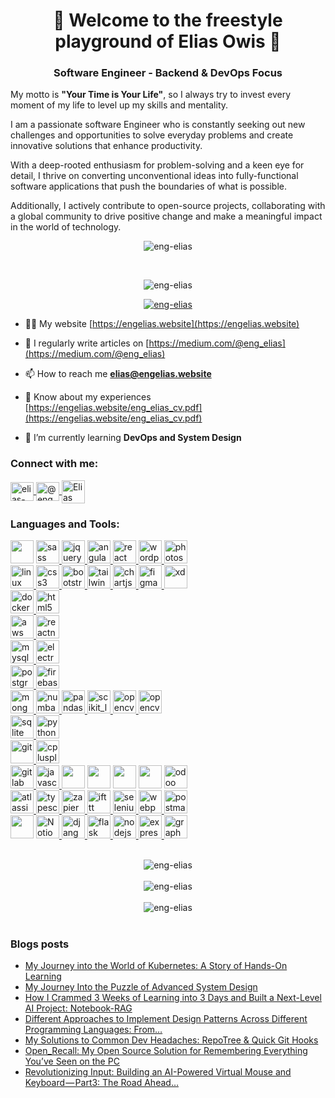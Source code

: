 <h1 align="center">🌟 Welcome to the freestyle playground of Elias Owis 🌟</h1>
<h3 align="center">Software Engineer - Backend & DevOps Focus</h3>
<p>
    My motto is <b>"Your Time is Your Life"</b>, so I always try to invest every moment of my life to level up my skills and mentality.
</p>
<p>
     I am a passionate software Engineer who is constantly seeking out new challenges and opportunities to solve everyday problems and create innovative solutions that enhance productivity.
</p>
<p>
     With a deep-rooted enthusiasm for problem-solving and a keen eye for detail, I thrive on converting unconventional ideas into fully-functional software applications that push the boundaries of what is possible.
</p>
<p>
     Additionally, I actively contribute to open-source projects, collaborating with a global community to drive positive change and make a meaningful impact in the world of technology.
</p>

<p align="center">
    <img src="https://engelias.website/logo.svg" alt="eng-elias" />
</p>
<br/>
<p align="center">
    <img src="https://komarev.com/ghpvc/?username=eng-elias&label=Profile%20views&color=0e75b6&style=flat" alt="eng-elias" />
</p>

<p align="center">
    <a href="https://github.com/ryo-ma/github-profile-trophy">
        <img src="https://github-profile-trophy.vercel.app/?username=eng-elias&theme=algolia&row=3&column=5" alt="eng-elias" />
    </a>
</p>

- 👨‍💻 My website [https://engelias.website](https://engelias.website)

- 📝 I regularly write articles on [https://medium.com/@eng_elias](https://medium.com/@eng_elias)

- 📫 How to reach me **elias@engelias.website**

- 📄 Know about my experiences [https://engelias.website/eng_elias_cv.pdf](https://engelias.website/eng_elias_cv.pdf)

- 🌱 I’m currently learning **DevOps and System Design**

<h3 align="left">Connect with me:</h3>
<p align="left">
<a href="https://linkedin.com/in/elias-awess" target="blank">
    <img align="center" src="https://engelias.website/accounts_images/linked-in.svg" alt="elias-awess" height="30" width="37" />
</a>
<a href="https://medium.com/@eng_elias" target="blank">
    <img align="center" src="https://engelias.website/accounts_images/medium.svg" alt="@eng_elias" height="30" width="37" />
</a>
<a href="https://www.youtube.com/@EliasOwis" target="blank">
    <img align="center" src="https://engelias.website/accounts_images/youtube.svg" alt="Elias Owis" height="37" width="37" />
</a>
</p>

<h3 align="left">Languages and Tools:</h3>
<p align="left">
<!-- 1st Row -->
<img src="https://engelias.website/tools_images/empty_image.png" width="37" height="37"/>
<a href="https://sass-lang.com" target="_blank" rel="noreferrer">
    <img src="https://engelias.website/tools_images/sass.svg" alt="sass" width="37" height="37"/>
</a>
<a href="https://jquery.com/" target="_blank" rel="noreferrer">
    <img src="https://engelias.website/tools_images/jquery.svg" alt="jquery" width="37" height="37"/>
</a>
<a href="https://angular.io" target="_blank" rel="noreferrer">
    <img src="https://engelias.website/tools_images/angular.svg" alt="angular" width="37" height="37"/>
</a>
<a href="https://reactjs.org/" target="_blank" rel="noreferrer">
    <img src="https://engelias.website/tools_images/react.svg" alt="react" width="37" height="37"/>
</a>
<a href="https://wordpress.com/" target="_blank" rel="noreferrer">
    <img src="https://engelias.website/tools_images/wordpress.svg" alt="wordpress" width="37" height="37"/>
</a>
<a href="https://www.photoshop.com/en" target="_blank" rel="noreferrer">
    <img src="https://engelias.website/tools_images/photoshop.svg" alt="photoshop" width="37" height="37"/>
</a>
<br/>
<!-- 2nd Row -->
<a href="https://www.linux.org/" target="_blank" rel="noreferrer">
    <img src="https://engelias.website/tools_images/linux.svg" alt="linux" width="37" height="37"/>
</a>
<a href="https://www.w3schools.com/css/" target="_blank" rel="noreferrer">
    <img src="https://engelias.website/tools_images/css3.svg" alt="css3" width="37" height="37"/>
</a>
<a href="https://getbootstrap.com" target="_blank" rel="noreferrer">
    <img src="https://engelias.website/tools_images/bootstrap.svg" alt="bootstrap" width="37" height="37"/>
</a>
<a href="https://tailwindcss.com/" target="_blank" rel="noreferrer">
    <img src="https://engelias.website/tools_images/tailwindcss.svg" alt="tailwind" width="37" height="37"/>
</a>
<a href="https://www.chartjs.org" target="_blank" rel="noreferrer">
    <img src="https://engelias.website/tools_images/chartjs.svg" alt="chartjs" width="37" height="37"/>
</a>
<a href="https://www.figma.com/" target="_blank" rel="noreferrer">
    <img src="https://engelias.website/tools_images/figma.svg" alt="figma" width="37" height="37"/>
</a>
<a href="https://www.adobe.com/products/xd.html" target="_blank" rel="noreferrer">
    <img src="https://engelias.website/tools_images/adobe-xd.svg" alt="xd" width="37" height="37"/>
</a>
<br/>
<!-- 3rd Row -->
<a href="https://www.docker.com/" target="_blank" rel="noreferrer">
    <img src="https://engelias.website/tools_images/docker.svg" alt="docker" width="37" height="37"/>
</a>
<a href="https://www.w3.org/html/" target="_blank" rel="noreferrer">
    <img src="https://engelias.website/tools_images/html5.svg" alt="html5" width="37" height="37"/>
</a>
<br/>
<!-- 4th Row -->
<a href="https://aws.amazon.com" target="_blank" rel="noreferrer">
    <img src="https://engelias.website/tools_images/aws.png" alt="aws" width="37" height="37"/>
</a>
<a href="https://reactnative.dev/" target="_blank" rel="noreferrer">
    <img src="https://engelias.website/tools_images/react-native.svg" alt="reactnative" width="37" height="37"/>
</a>
<br/>
<!-- 5th Row -->
<a href="https://www.mysql.com/" target="_blank" rel="noreferrer">
    <img src="https://engelias.website/tools_images/mysql.svg" alt="mysql" width="37" height="37"/>
</a>
<a href="https://www.electronjs.org" target="_blank" rel="noreferrer">
    <img src="https://engelias.website/tools_images/electron.svg" alt="electron" width="37" height="37"/>
</a>
<br/>
<!-- 6th Row -->
<a href="https://www.postgresql.org" target="_blank" rel="noreferrer">
    <img src="https://engelias.website/tools_images/postgresql.svg" alt="postgresql" width="37" height="37"/>
</a>
<a href="https://firebase.google.com/" target="_blank" rel="noreferrer">
    <img src="https://engelias.website/tools_images/firebase.svg" alt="firebase" width="37" height="37"/>
</a>
<br/>
<!-- 7th Row -->
<a href="https://www.mongodb.com/" target="_blank" rel="noreferrer">
    <img src="https://engelias.website/tools_images/mongodb.svg" alt="mongodb" width="37" height="37"/>
</a>
<a href="https://numba.pydata.org/" target="_blank" rel="noreferrer">
    <img src="https://engelias.website/tools_images/numba.png" alt="numba" width="37" height="37"/>
</a>
<a href="https://pandas.pydata.org/" target="_blank" rel="noreferrer">
    <img src="https://engelias.website/tools_images/pandas.svg" alt="pandas" width="37" height="37"/>
</a>
<a href="https://scikit-learn.org/" target="_blank" rel="noreferrer">
    <img src="https://engelias.website/tools_images/Scikit_learn.svg" alt="scikit_learn" width="37" height="37"/>
</a>
<a href="https://opencv.org/" target="_blank" rel="noreferrer">
    <img src="https://engelias.website/tools_images/opencv.svg" alt="opencv" width="37" height="37"/>
</a>
<a href="https://www.mindar.org/" target="_blank" rel="noreferrer">
    <img src="https://engelias.website/tools_images/MindAR.png" alt="opencv" width="37" height="37"/>
</a>
<br/>
<!-- 8th Row -->
<a href="https://www.sqlite.org/" target="_blank" rel="noreferrer">
    <img src="https://engelias.website/tools_images/sqlite.svg" alt="sqlite" width="37" height="37"/>
</a>
<a href="https://www.python.org" target="_blank" rel="noreferrer">
    <img src="https://engelias.website/tools_images/python.svg" alt="python" width="37" height="37"/>
</a>
<br/>
<!-- 9th Row -->
<a href="https://git-scm.com/" target="_blank" rel="noreferrer">
    <img src="https://engelias.website/tools_images/git-scm.svg" alt="git" width="37" height="37"/>
</a>
<a href="https://www.w3schools.com/cpp/" target="_blank" rel="noreferrer">
    <img src="https://engelias.website/tools_images/cplusplus.svg" alt="cplusplus" width="37" height="37"/>
</a>
<br/>
<!-- 10th Row -->
<a href="https://about.gitlab.com/" target="_blank" rel="noreferrer">
    <img src="https://engelias.website/tools_images/gitlab.svg" alt="gitlab" width="37" height="37"/>
</a>
<a href="https://developer.mozilla.org/en-US/docs/Web/JavaScript" target="_blank" rel="noreferrer">
    <img src="https://engelias.website/tools_images/javascript.svg" alt="javascript" width="37" height="37"/>
</a>
<img src="https://engelias.website/tools_images/empty_image.png" width="37" height="37"/>
<img src="https://engelias.website/tools_images/empty_image.png" width="37" height="37"/>
<img src="https://engelias.website/tools_images/empty_image.png" width="37" height="37"/>
<img src="https://engelias.website/tools_images/empty_image.png" width="37" height="37"/>
<a href="https://www.odoo.com/" target="_blank" rel="noreferrer">
    <img src="https://engelias.website/tools_images/odoo.png" alt="odoo" width="37" height="37"/>
</a>
<br/>
<!-- 11th Row -->
<a href="https://www.atlassian.com/" target="_blank" rel="noreferrer">
    <img src="https://engelias.website/tools_images/atlassian.png" alt="atlassian" width="37" height="37"/>
</a>
<a href="https://www.typescriptlang.org/" target="_blank" rel="noreferrer">
    <img src="https://engelias.website/tools_images/typescript.svg" alt="typescript" width="37" height="37"/>
</a>
<a href="https://zapier.com" target="_blank" rel="noreferrer">
    <img src="https://engelias.website/tools_images/zapier.svg" alt="zapier" width="37" height="37"/>
</a>
<a href="https://ifttt.com/" target="_blank" rel="noreferrer">
    <img src="https://engelias.website/tools_images/ifttt.svg" alt="ifttt" width="37" height="37"/>
</a>
<a href="https://www.selenium.dev" target="_blank" rel="noreferrer">
    <img src="https://engelias.website/tools_images/selenium.svg" alt="selenium" width="37" height="37"/>
</a>
<a href="https://webpack.js.org" target="_blank" rel="noreferrer">
    <img src="https://engelias.website/tools_images/webpack.svg" alt="webpack" width="37" height="37"/>
</a>
<a href="https://postman.com" target="_blank" rel="noreferrer">
    <img src="https://engelias.website/tools_images/getpostman.svg" alt="postman" width="37" height="37"/>
</a>
<br/>
<!-- 12th Row -->
<img src="https://engelias.website/tools_images/empty_image.png" width="37" height="37"/>
<a href="https://www.notion.so/" target="_blank" rel="noreferrer">
    <img src="https://engelias.website/tools_images/Notion.png" alt="Notion" width="37" height="37"/>
</a>
<a href="https://www.djangoproject.com/" target="_blank" rel="noreferrer">
    <img src="https://engelias.website/tools_images/django.svg" alt="django" width="37" height="37"/>
</a>
<a href="https://flask.palletsprojects.com/" target="_blank" rel="noreferrer">
    <img src="https://engelias.website/tools_images/flask.svg" alt="flask" width="37" height="37"/>
</a>
<a href="https://nodejs.org" target="_blank" rel="noreferrer">
    <img src="https://engelias.website/tools_images/nodejs.svg" alt="nodejs" width="37" height="37"/>
</a>
<a href="https://expressjs.com" target="_blank" rel="noreferrer">
    <img src="https://engelias.website/tools_images/express.svg" alt="express" width="37" height="37"/>
</a>
<a href="https://graphql.org" target="_blank" rel="noreferrer">
    <img src="https://engelias.website/tools_images/graphql.svg" alt="graphql" width="37" height="37"/>
</a>
<br/>
</p>
<!-- End of Languages and Tools section -->

<br/>
<div align="center">
<img align="center" src="https://github-readme-stats.vercel.app/api/top-langs?username=eng-elias&show_icons=true&locale=en&layout=compact" alt="eng-elias" />
</div>
<br/>
<div align="center">
<img align="center" src="https://github-readme-stats.vercel.app/api?username=eng-elias&show_icons=true&locale=en" alt="eng-elias" />
</div>
<br/>
<div align="center">
<img align="center" src="https://streak-stats.demolab.com/?user=Eng-Elias&theme=blue-navy" alt="eng-elias" />
</div>
<br/>

### Blogs posts

<!-- BLOG-POST-LIST:START -->
- [My Journey into the World of Kubernetes: A Story of Hands-On Learning](https://medium.com/@eng_elias/my-journey-into-the-world-of-kubernetes-a-story-of-hands-on-learning-9e71590ddc70?source=rss-7a5459821419------2)
- [My Journey Into the Puzzle of Advanced System Design](https://medium.com/@eng_elias/my-journey-into-the-puzzle-of-advanced-system-design-66eff9faf8e9?source=rss-7a5459821419------2)
- [How I Crammed 3 Weeks of Learning into 3 Days and Built a Next-Level AI Project: Notebook-RAG](https://medium.com/@eng_elias/how-i-crammed-3-weeks-of-learning-into-3-days-and-built-a-next-level-ai-project-notebook-rag-52e8359e6541?source=rss-7a5459821419------2)
- [Different Approaches to Implement Design Patterns Across Different Programming Languages: From…](https://medium.com/@eng_elias/different-approaches-to-implement-design-patterns-across-different-programming-languages-from-ffc298fead7d?source=rss-7a5459821419------2)
- [My Solutions to Common Dev Headaches: RepoTree &amp; Quick Git Hooks](https://medium.com/@eng_elias/my-solutions-to-common-dev-headaches-repotree-quick-git-hooks-7f2fe9de7ed4?source=rss-7a5459821419------2)
- [Open_Recall: My Open Source Solution for Remembering Everything You’ve Seen on the PC](https://medium.com/@eng_elias/open-recall-my-open-source-solution-for-remembering-everything-youve-seen-on-the-pc-ab3976add3d0?source=rss-7a5459821419------2)
- [Revolutionizing Input: Building an AI-Powered Virtual Mouse and Keyboard — Part3: The Road Ahead…](https://medium.com/@eng_elias/revolutionizing-input-building-an-ai-powered-virtual-mouse-and-keyboard-part3-the-road-ahead-ed65a37797e4?source=rss-7a5459821419------2)
<!-- BLOG-POST-LIST:END -->
